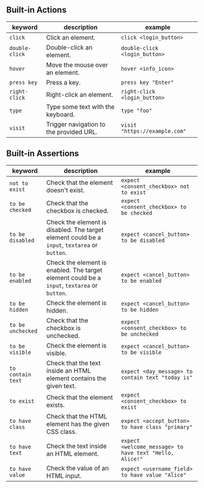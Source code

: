 ## Built-in Actions

| keyword | description | example |
| ------- | ----------- | ------- |
| `click` | Click an element. | `click <login_button>` |
| `double-click` | Double-click an element. | `double-click <login_button>` |
| `hover` | Move the mouse over an element. | `hover <info_icon>` |
| `press key` | Press a key. | `press key "Enter"` |
| `right-click` | Right-click an element. | `right-click <login_button>` |
| `type` | Type some text with the keyboard. | `type "foo"` |
| `visit` | Trigger navigation to the provided URL. | `visit "https://example.com"` |

## Built-in Assertions

| keyword | description | example |
| ------- | ----------- | ------- |
| `not to exist` | Check that the element doesn't exist. | `expect <consent_checkbox> not to exist` |
| `to be checked` | Check that the checkbox is checked. | `expect <consent_checkbox> to be checked` |
| `to be disabled` | Check the element is disabled. The target element could be a `input`, `textarea` or `button`. | `expect <cancel_button> to be disabled` |
| `to be enabled` | Check the element is enabled. The target element could be a `input`, `textarea` or `button`. | `expect <cancel_button> to be enabled` |
| `to be hidden` | Check the element is hidden. | `expect <cancel_button> to be hidden` |
| `to be unchecked` | Check that the checkbox is unchecked. | `expect <consent_checkbox> to be unchecked` |
| `to be visible` | Check the element is visible. | `expect <cancel_button> to be visible` |
| `to contain text` | Check that the text inside an HTML element contains the given text. | `expect <day_message> to contain text "today is"` |
| `to exist` | Check that the element exists. | `expect <consent_checkbox> to exist` |
| `to have class` | Check that the HTML element has the given CSS class. | `expect <accept_button> to have class "primary"` |
| `to have text` | Check the text inside an HTML element. | `expect <welcome_message> to have text "Hello, Alice!"` |
| `to have value` | Check the value of an HTML input. | `expect <username_field> to have value "Alice"` |

